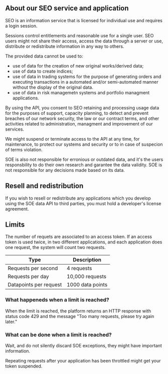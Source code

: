 ## About our SEO service and application

SEO is an information service that is licensed for individual use and requires a login session.

Sessions control entitlements and reasonable use for a single user. SEO users might not share their access, access the data through a server or use, distribute or redistribute information in any way to others.

The provided data cannot be used to:
- use of data for the creation of new original works/derived data;
- use of data to create indices;
- use of data in trading systems for the purpose of generating orders and executing transactions in a automated and/or semi-automated manner without the display of the original data.
- use of data in risk managemetn systems and portfolio managment applications.

By using the API, you consent to SEO retaining and processing usage data for the purposes of support, capacity planning, to detect and prevent breaches of our network security, the law or our contract terms, and other activities related to administration, managment and improvement of our services.

We might suspend or terminate access to the API at any time, for maintenance, to protect our systems and security or to in case of suspecion of terms violation.

SOE is also not responsible for erronious or outdated data, and it's the users responsbility to do their own research and garantee the data validity. SOE is not responsible for any decisions made based on its data.

## Resell and redistribution

If you wish to resell or redistribute any applications which you develop using the SOE data API to third parties, you must hold a developer's license agreement.

## Limits

The number of requets are associated to an access token. If an access token is used twice, in two different  applications, and each application does one request, the system will count two requests.

| Type | Description |
| -- | -- |
| Requests per second | 4 requests |
| Requests per day | 10,000 requests |
| Datapoints per request | 1000 data points |

### What happeneds when a limit is reached?

When the limit is reached, the platform returns an HTTP response with status code 429 and the message "Too many requests, please try again later."

### What can be done when a limit is reached?

Wait, and do not silently discard SOE exceptions, they might have important information.

Repeating requests after your application has been throttled might get your token suspended.
